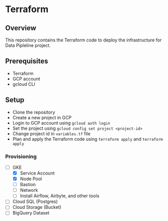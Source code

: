 # Terraform

## Overview

This repository contains the Terraform code to deploy the infrastructure for Data Pipleline project.

## Prerequisites

- Terraform
- GCP account
- gcloud CLI

## Setup

- Clone the repository
- Create a new project in GCP
- Login to GCP account using `gcloud auth login`
- Set the project using `gcloud config set project <project-id>`
- Change project id in `variables.tf` file
- Plan and apply the Terraform code using `terraform apply` and `terraform apply`

### Provisioning

- [ ] GKE
  - [x] Service Account
  - [x] Node Pool
  - [ ] Bastion
  - [ ] Network
  - [ ] Install Airflow, Airbyte, and other tools
- [ ] Cloud SQL (Postgres)
- [ ] Cloud Storage (Bucket)
- [ ] BigQuery Dataset
